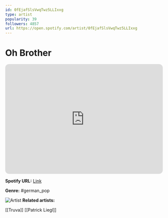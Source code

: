 ```yaml
---
id: 0fEjafSlsVwqTwz5LLIxxg
type: artist
popularity: 39
followers: 4857
url: https://open.spotify.com/artist/0fEjafSlsVwqTwz5LLIxxg
---
```

# Oh Brother

<iframe style="border-radius:12px" src="https://open.spotify.com/embed/artist/0fEjafSlsVwqTwz5LLIxxg" width="100%" height="352" frameBorder="0" allowfullscreen="" allow="autoplay; clipboard-write; encrypted-media; fullscreen; picture-in-picture" loading="lazy"></iframe>

**Spotify URL:** [Link](https://open.spotify.com/artist/0fEjafSlsVwqTwz5LLIxxg)

**Genre:**  #german_pop

![Artist](https://i.scdn.co/image/ab6761610000e5ebb3bc80f7f3ab65550a3d29f1)
**Related artists:**

[[Truva]]
[[Patrick Liegl]]
